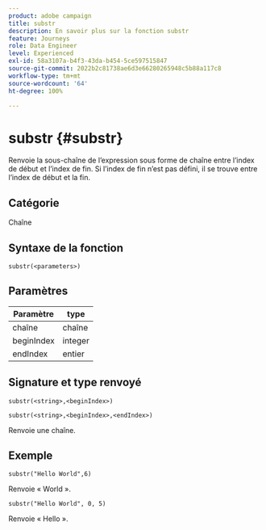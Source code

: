 ```yaml
---
product: adobe campaign
title: substr
description: En savoir plus sur la fonction substr
feature: Journeys
role: Data Engineer
level: Experienced
exl-id: 58a3107a-b4f3-43da-b454-5ce597515847
source-git-commit: 2022b2c81738ae6d3e66280265948c5b88a117c8
workflow-type: tm+mt
source-wordcount: '64'
ht-degree: 100%

---
```


# substr {#substr}

Renvoie la sous-chaîne de l’expression sous forme de chaîne entre l’index de début et l’index de fin. Si l’index de fin n’est pas défini, il se trouve entre l’index de début et la fin.

## Catégorie

Chaîne

## Syntaxe de la fonction

`substr(<parameters>)`

## Paramètres

| Paramètre | type |
|-------------|----------|
| chaîne | chaîne |
| beginIndex | integer |
| endIndex | entier |

## Signature et type renvoyé

`substr(<string>,<beginIndex>)`

`substr(<string>,<beginIndex>,<endIndex>)`

Renvoie une chaîne.

## Exemple

`substr("Hello World",6)`

Renvoie « World ».

`substr("Hello World", 0, 5)`

Renvoie « Hello ».

